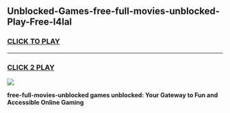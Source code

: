 
## Unblocked-Games-free-full-movies-unblocked-Play-Free-l4lal
<h3>
<a href="https://premium76.site?title=free-full-movies-unblocked&ref=10A">CLICK TO PLAY</a></h3>
<hr>

<h3>
<a href="https://premium76.site?title=free-full-movies-unblocked&ref=10A">CLICK 2 PLAY</a>
  
</h3>

<a href="https://premium76.site?title=free-full-movies-unblocked&ref=10A"><img src="https://clearcache.store/games.png"></a>


**free-full-movies-unblocked games unblocked: Your Gateway to Fun and Accessible Online Gaming**
